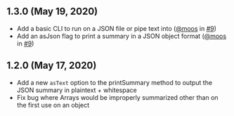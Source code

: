 ## 1.3.0 (May 19, 2020)

- Add a basic CLI to run on a JSON file or pipe text into ([@moos](https://github.com/moos) in [#9](https://github.com/AndrewTBurks/json-summary/pull/9))
- Add an asJson flag to print a summary in a JSON object format ([@moos](https://github.com/moos) in [#9](https://github.com/AndrewTBurks/json-summary/pull/11))

## 1.2.0 (May 17, 2020)

- Add a new `asText` option to the printSummary method to output the JSON summary in plaintext + whitespace
- Fix bug where Arrays would be improperly summarized other than on the first use on an object
